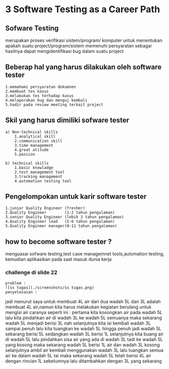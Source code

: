 # 3 Software Testing as a Career Path

## Sofware Testing
merupakan proses verifikasi sistem/program/ komputer untuk
menentukan apakah suatu project/program/sistem memenuhi persyaratan
sebagai hasilnya dapat mengidentifikasi bug dalam suatu project 

## Beberap hal yang harus dilakukan oleh software tester
    1.memahami persyaratan dokumnen
    2.membuat tes kasus
    3.melakukan tes terhadap kasus
    4.melaporakan bug dan menguj kembali
    5.hadir pada review meeting terkait project

## Skil yang harus dimiliki sofware tester
    a) Non-technical skills               
        1.analytical skill 
        2.communication skill 
        3.time management 
        4.great atitude 
        5.passion

    b) technical skills
        1.basic knowladge 
        2.test management tool
        3.tracking management
        4.automation testing tool

## Pengelompokan untuk karir software tester
    1.junior Quality Engineer (fresher)
    2.Quality Engineer        (1-2 tahun pengalaman)
    3.senior Quality Engineer (lebih 3 tahun pengalaman)
    4.Quality Engineer lead   (5-6 tahun pengalaman)
    5.Quality Engineer manager(8-11 tahun pengalaman)

## how to become software tester ?
menguasai sofware testing,test case managemnet tools,automation testing,
kemudian aplikasikan pada saat masuk dunia kerja 

### challenge di slide 22
    problem :
    ![ss tugas](./screenshots/ss tugas.png)
    penyelesaian :
 jadi menurut saya untuk membuat 4L air dari dua wadah 5L dan 3L adalah
 membuat 4L air,namun kita harus melakukan kegiatan berulang untuk mengisi air
 caranya seperti ini :
 pertama kita kosongkan air pada wadah 5L lalu kita pindahkan air di wadah 3L
 ke wadah 5L semuanya maka sekarang wadah 5L menjadi berisi 3L
 nah selanjutnya kita isi kembali wadah 3L sampai penuh lalu kita tuangkan ke wadah 5L 
 hingga penuh jadi wadah 5L sekarang berisi 5L sedangkan wadah 3L berisi 1L
 selanjutnya kita buang air di wadah 5L lalu pindahkan sisa air yang ada di wadah 3L
 tadi ke wadah 5L yang kosong maka sekarang wadah 5L berisi 1L air dan wadah 3L kosong
 selanjutnya ambil air kembali menggunakan wadah 3L lalu tuangkan semua air
 ke dalam wadah 5L tai maka sekarang wadah 5L telah berisi 4L air
 dengan rincian 1L sebelumnya lalu ditambahkan dengan 3L yang sekarang